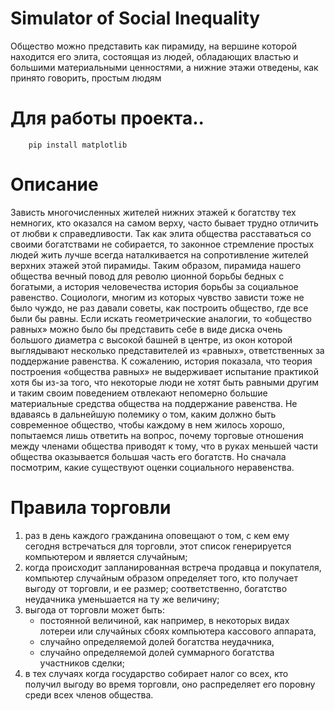 # Simulator of Social Inequality

Общество можно представить как пирамиду, на вершине которой находится его элита, состоящая из людей, обладающих властью и большими материальными ценностями, а нижние этажи отведены, как принято говорить, простым людям

# Для работы проекта..
```
    pip install matplotlib
```

# Описание
Зависть многочисленных жителей нижних этажей к богатству тех немногих, кто оказался на самом верху, часто бывает трудно отличить от любви к справедливости. Так как элита общества расставаться со своими богатствами не собирается, то законное стремление простых людей жить лучше всегда наталкивается на сопротивление жителей верхних этажей этой пирамиды. Таким образом, пирамида нашего общества вечный повод для револю ционной борьбы бедных с богатыми, а история человечества история борьбы за социальное равенство.
Социологи, многим из которых чувство зависти тоже не было чуждо, не раз давали советы, как построить общество, где все были бы равны. Если искать геометрические аналогии, то «общество равных» можно было бы представить себе в виде диска очень большого диаметра с высокой башней в центре, из окон которой выглядывают несколько представителей из «равных», ответственных за поддержание равенства.
К сожалению, история показала, что теория построения «общества равных» не выдерживает испытание практикой хотя бы из-за того, что некоторые люди не хотят быть равными другим и таким своим поведением отвлекают непомерно большие материальные средства общества на поддержание равенства. Не вдаваясь в дальнейшую полемику о том, каким должно быть современное общество, чтобы каждому в нем жилось хорошо, попытаемся лишь ответить на вопрос, почему торговые отношения между членами общества приводят к тому, что в руках меньшей части общества оказывается большая часть его богатств. Но сначала посмотрим, какие существуют оценки социального неравенства.

# Правила торговли
1. раз в день каждого гражданина оповещают о том, с кем ему сегодня встречаться для торговли, этот список генерируется компьютером и является случайным;
2. когда происходит запланированная встреча продавца и покупателя, компьютер случайным образом определяет того, кто получает выгоду от торговли, и ее размер; соответственно, богатство неудачника уменьшается на ту же величину;
3. выгода от торговли может быть:
    * постоянной величиной, как например, в некоторых видах лотереи или случайных сбоях компьютера кассового аппарата,
    * случайно определяемой долей богатства неудачника,
    * случайно определяемой долей суммарного богатства участников сделки;
4. в тех случаях когда государство собирает налог со всех, кто получил выгоду во время торговли, оно распределяет его поровну среди всех членов общества.